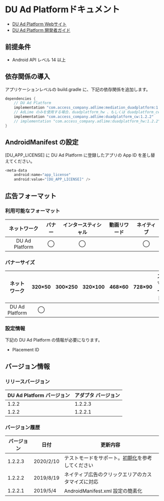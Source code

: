# DU Ad Platformドキュメント
- [DU Ad Platform Webサイト](http://ad.duapps.com)
- [DU Ad Platform 開発者ガイド](http://ad.duapps.com/zh_CN/sdk)

## 前提条件
- Android API レベル 14 以上

## 依存関係の導入
アプリケーションレベルの build.gradle に、下記の依存関係を追加します。

```java
dependencies {
    // DU Ad Platform
    implementation "com.access_company.adlime:mediation_duadplatform:1.2.2.3"
    // AdLime のみを使用する場合、duadplatform_hw 、もしくは duadplatform_cw をインポートする
    implementation "com.access_company.adlime:duadplatform_cw:1.2.2"
    // implementation "com.access_company.adlime:duadplatform_hw:1.2.2"
}
```

## AndroidManifest の設定
[DU_APP_LICENSE] に DU Ad Platform に登録したアプリの App ID を差し替えてください。
```java
<meta-data
    android:name="app_license"
    android:value="[DU_APP_LICENSE]" />
```

## 広告フォーマット

### 利用可能なフォーマット

|ネットワーク|バナー|インタースティシャル|動画リワード|ネイティブ|
|:------: |:---:|:----------:|:------:|:----:|
| DU Ad Platform | ◯   | ◯         |       | ◯  |

### バナーサイズ
|ネットワーク         |320×50 |300×250 |320×100 |468×60 |728×90 |スマート |
|:--------------:|:-----:|:------:|:------:|:-----:|:-----:|:----:|
| DU Ad Platform | ◯     |        |        |       |       |      |

### 設定情報
下記の DU Ad Platform の情報が必要になります。 
- Placement ID

## バージョン情報

### リリースバージョン
| DU Ad Platform バージョン | アダプタ バージョン|
|:-----------------|:--------------|
| 1.2.2              | 1.2.2.3       |
| 1.2.2              | 1.2.2.1       |

### バージョン履歴
| バージョン            | 日付              | 更新内容              |
|-----------------|--------------------|---------------------|
| 1.2.2.3    |  2020/2/10    |テストモードをサポート。[初期化](./init.md)を参考してください |
| 1.2.2.2    |  2019/8/19    |ネイティブ広告のクリックエリアのカスタマイズに対応|
| 1.2.2.1    |  2019/5/4     |AndroidManifest.xml 設定の簡素化  |
